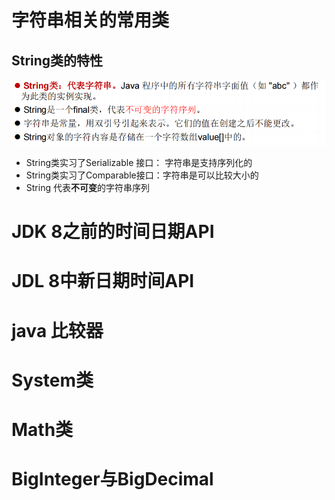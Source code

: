 # 字符串相关的常用类

## String类的特性

![image-20210725150346493](images/image-20210725150346493.png)

- String类实习了Serializable 接口： 字符串是支持序列化的
- String类实习了Comparable接口：字符串是可以比较大小的
- String 代表**不可变**的字符串序列























# JDK 8之前的时间日期API

 





# JDL 8中新日期时间API





# java 比较器







# System类











# Math类







# BigInteger与BigDecimal


